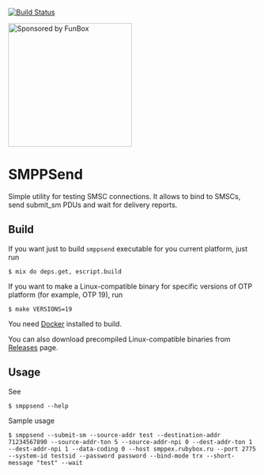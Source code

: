 [![Build Status](https://travis-ci.org/funbox/smppsend.svg?branch=master)](https://travis-ci.org/funbox/smppsend)

<a href="https://funbox.ru">
  <img src="http://funbox.ru/badges/sponsored_by_funbox.svg" alt="Sponsored by FunBox" width=250 />
</a>

# SMPPSend

Simple utility for testing SMSC connections. It allows to bind to SMSCs, send submit_sm PDUs and wait for delivery reports.

## Build

If you want just to build `smppsend` executable for you current platform, just run

    $ mix do deps.get, escript.build

If you want to make a Linux-compatible binary for specific versions of OTP platform
(for example, OTP 19), run

    $ make VERSIONS=19

You need [Docker](https://www.docker.com/) installed to build.

You can also download precompiled Linux-compatible binaries from [Releases](https://github.com/funbox/smppsend/releases) page.

## Usage

See

    $ smppsend --help

Sample usage

    $ smppsend --submit-sm --source-addr test --destination-addr 71234567890 --source-addr-ton 5 --source-addr-npi 0 --dest-addr-ton 1 --dest-addr-npi 1 --data-coding 0 --host smppex.rubybox.ru --port 2775 --system-id testsid --password password --bind-mode trx --short-message "test" --wait
